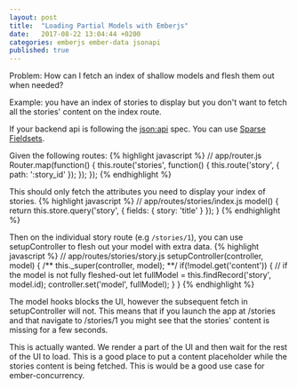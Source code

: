 ```yaml
---
layout: post
title:  "Loading Partial Models with Emberjs"
date:   2017-08-22 13:04:44 +0200
categories: emberjs ember-data jsonapi
published: true
---
```


Problem: How can I fetch an index of shallow models and flesh them out when needed?

Example: you have an index of stories to display but you don't want to fetch all the stories' content on the index route.

If your backend api is following the [json:api][json-api] spec. You can use [Sparse Fieldsets][sparse-fieldsets].

Given the following routes:
{% highlight javascript %}
// app/router.js
Router.map(function() {
  this.route('stories', function() {
    this.route('story', { path: ':story_id' });
  });
});
{% endhighlight %}

This should only fetch the attributes you need to display your index of stories.
{% highlight javascript %}
// app/routes/stories/index.js
model() {
  return this.store.query('story', { fields: { story: 'title' } });
}
{% endhighlight %}

Then on the individual story route (e.g `/stories/1`), you can use setupController to flesh out your model with extra data.
{% highlight javascript %}
// app/routes/stories/story.js
setupController(controller, model) {
  /** this._super(controller, model); **/
  if(!model.get('content')) { // if the model is not fully fleshed-out
    let fullModel = this.findRecord('story', model.id);
    controller.set('model', fullModel);
  }
}
{% endhighlight %}

The model hooks blocks the UI, however the subsequent fetch in setupController will not.
This means that if you launch the app at /stories and that navigate to /stories/1 you might see that
the stories' content is missing for a few seconds.

This is actually wanted. We render a part of the UI and then wait for the rest of the UI to load.
This is a good place to put a content placeholder while the stories content
is being fetched. This is would be a good use case for ember-concurrency.

[json-api]: http://jsonapi.org
[sparse-fieldsets]: http://jsonapi.org/format/#fetching-sparse-fieldsets
